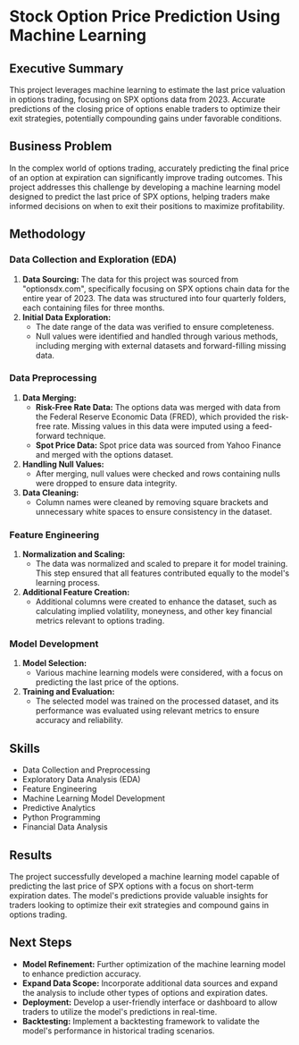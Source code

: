 
# Stock Option Price Prediction Using Machine Learning

## Executive Summary
This project leverages machine learning to estimate the last price valuation in options trading, focusing on SPX options data from 2023. Accurate predictions of the closing price of options enable traders to optimize their exit strategies, potentially compounding gains under favorable conditions.

## Business Problem
In the complex world of options trading, accurately predicting the final price of an option at expiration can significantly improve trading outcomes. This project addresses this challenge by developing a machine learning model designed to predict the last price of SPX options, helping traders make informed decisions on when to exit their positions to maximize profitability.

## Methodology

### Data Collection and Exploration (EDA)
1. **Data Sourcing:** The data for this project was sourced from "optionsdx.com", specifically focusing on SPX options chain data for the entire year of 2023. The data was structured into four quarterly folders, each containing files for three months.
2. **Initial Data Exploration:**
   - The date range of the data was verified to ensure completeness.
   - Null values were identified and handled through various methods, including merging with external datasets and forward-filling missing data.

### Data Preprocessing
1. **Data Merging:**
   - **Risk-Free Rate Data:** The options data was merged with data from the Federal Reserve Economic Data (FRED), which provided the risk-free rate. Missing values in this data were imputed using a feed-forward technique.
   - **Spot Price Data:** Spot price data was sourced from Yahoo Finance and merged with the options dataset.
2. **Handling Null Values:**
   - After merging, null values were checked and rows containing nulls were dropped to ensure data integrity.
3. **Data Cleaning:**
   - Column names were cleaned by removing square brackets and unnecessary white spaces to ensure consistency in the dataset.

### Feature Engineering
1. **Normalization and Scaling:**
   - The data was normalized and scaled to prepare it for model training. This step ensured that all features contributed equally to the model's learning process.
2. **Additional Feature Creation:**
   - Additional columns were created to enhance the dataset, such as calculating implied volatility, moneyness, and other key financial metrics relevant to options trading.

### Model Development
1. **Model Selection:**
   - Various machine learning models were considered, with a focus on predicting the last price of the options.
2. **Training and Evaluation:**
   - The selected model was trained on the processed dataset, and its performance was evaluated using relevant metrics to ensure accuracy and reliability.

## Skills
- Data Collection and Preprocessing
- Exploratory Data Analysis (EDA)
- Feature Engineering
- Machine Learning Model Development
- Predictive Analytics
- Python Programming
- Financial Data Analysis

## Results
The project successfully developed a machine learning model capable of predicting the last price of SPX options with a focus on short-term expiration dates. The model's predictions provide valuable insights for traders looking to optimize their exit strategies and compound gains in options trading.

## Next Steps
- **Model Refinement:** Further optimization of the machine learning model to enhance prediction accuracy.
- **Expand Data Scope:** Incorporate additional data sources and expand the analysis to include other types of options and expiration dates.
- **Deployment:** Develop a user-friendly interface or dashboard to allow traders to utilize the model's predictions in real-time.
- **Backtesting:** Implement a backtesting framework to validate the model's performance in historical trading scenarios.
